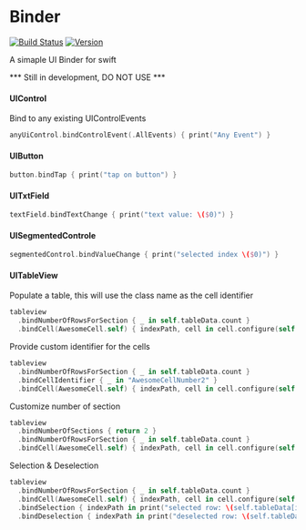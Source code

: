 # Binder
[![Build Status](https://api.travis-ci.org/aryaxt/Binder.svg)](https://api.travis-ci.org/aryaxt/Binder)
[![Version](http://cocoapod-badges.herokuapp.com/v/Binder/badge.png)](http://cocoadocs.org/docsets/Binder)

A simaple UI Binder for swift 

*** Still in development, DO NOT USE ***

#### UIControl
Bind to any existing UIControlEvents
```swift
anyUiControl.bindControlEvent(.AllEvents) { print("Any Event") }
```
#### UIButton
```swift
button.bindTap { print("tap on button") }
```
#### UITxtField
```swift
textField.bindTextChange { print("text value: \($0)") }
```
#### UISegmentedControle
```swift
segmentedControl.bindValueChange { print("selected index \($0)") }
```
#### UITableView
Populate a table, this will use the class name as the cell identifier
```swift
tableview
  .bindNumberOfRowsForSection { _ in self.tableData.count }
  .bindCell(AwesomeCell.self) { indexPath, cell in cell.configure(self.tableData[indexPath.row]) }
```
Provide custom identifier for the cells
```swift
tableview
  .bindNumberOfRowsForSection { _ in self.tableData.count }
  .bindCellIdentifier { _ in "AwesomeCellNumber2" }
  .bindCell(AwesomeCell.self) { indexPath, cell in cell.configure(self.tableData[indexPath.row]) }
```
Customize number of section
```swift
tableview
  .bindNumberOfSections { return 2 }
  .bindNumberOfRowsForSection { _ in self.tableData.count }
  .bindCell(AwesomeCell.self) { indexPath, cell in cell.configure(self.tableData[indexPath.row]) }
```
Selection & Deselection
```swift
tableview
  .bindNumberOfRowsForSection { _ in self.tableData.count }
  .bindCell(AwesomeCell.self) { indexPath, cell in cell.configure(self.tableData[indexPath.row]) }
  .bindSelection { indexPath in print("selected row: \(self.tableData[indexPath.row]))") }
  .bindDeselection { indexPath in print("deselected row: \(self.tableData[indexPath.row]))") }
```

